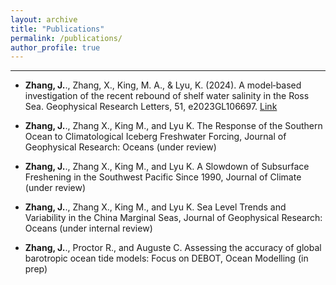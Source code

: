 ```yaml
---
layout: archive
title: "Publications"
permalink: /publications/
author_profile: true
---
```

___
* **Zhang, J.**., Zhang, X., King, M. A., & Lyu, K. (2024). A model‐based investigation of the recent rebound of shelf water salinity in the Ross Sea. Geophysical Research Letters, 51, e2023GL106697. [Link](http://dx.doi.org/10.1029/2023GL106697)

* **Zhang, J.**., Zhang X., King M., and Lyu K. The Response of the Southern Ocean to Climatological Iceberg Freshwater Forcing, Journal of Geophysical Research: Oceans (under review)

* **Zhang, J.**., Zhang X., King M., and Lyu K. A Slowdown of Subsurface Freshening in the Southwest Pacific Since 1990, Journal of Climate (under review)

* **Zhang, J.**., Zhang X., King M., and Lyu K. Sea Level Trends and Variability in the China Marginal Seas, Journal of Geophysical Research: Oceans (under internal review)            


* **Zhang, J.**., Proctor R., and Auguste C. Assessing the accuracy of global barotropic ocean tide models: Focus on DEBOT, Ocean Modelling (in prep)   
